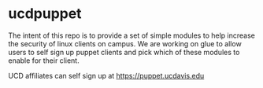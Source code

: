 # ucdpuppet

The intent of this repo is to provide a set of simple modules to help increase the security of linux clients on campus.  We are working on glue to allow users to self sign up puppet clients and pick which of these modules to enable for their client.

UCD affiliates can self sign up at https://puppet.ucdavis.edu

